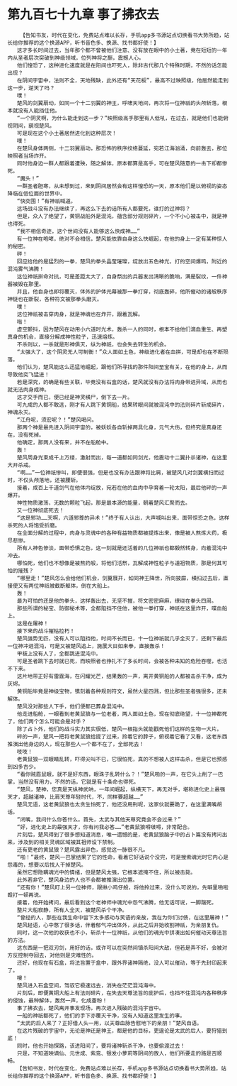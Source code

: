 # 第九百七十九章 事了拂衣去
        【告知书友，时代在变化，免费站点难以长存，手机app多书源站点切换看书大势所趋，站长给你推荐的这个换源APP，听书音色多、换源、找书都好使！】
       这才多长时间过去，当年那个都不曾被他们注意、没有放在眼中的小土著，竟在短短的一年内从圣者层次突破到神级领域，位列神将之巅，震撼人心。
       他们惶恐了，这种进化速度就是在阳间也吓死人，除非古代那几个特殊时期，不然的话怎能出现？
       在阴间宇宙中，法则不全，天地残缺，此外还有“天花板”，最高不过映照级，他居然能走到这一步，逆天了吗？
       噗！
       楚风的剑翼扇动，如同一个十二羽翼的神王，呼啸天地间，再次将一位神祇的头颅斩落，根本就没有人能挡住他。
       “一个阴灵啊，为什么能走到这一步？”映照级高手那里有人低吼，在过去，就是他们也能俯视阴间，藐视楚风。
       可是现在这个小土著居然进化到这种层次！
       噗！
       在楚风身体两侧，十二羽翼扇动，那恐怖的秩序纹络蔓延，宛若江海汹涌，向前轰去，那位映照者当场炸开。
       同时他身边一群人都跟着遭殃，随之解体，原本都算是高手，可在楚风随意的一击下却都惨死。
       “魔头！”
       一群圣者胆寒，从未想到过，来到阴间居然会有这样惶恐的一天，原本他们是以俯视的姿态降临在低位面的世界中。
       “快突围！”有神祇喊道。
       这场战斗没有办法继续了，再这么下去的话所有人都要死，谁打的过神将？
       但是，众人了绝望了，黄铜战船外是混沌，蕴含部分规则碎片，一个不小心被击中，就是神也得死。
       “我不相信奇迹，这个世间没有人能够这么快成神……”
       有一位神在咆哮，绝对不会相信，楚风能依靠自身这么快崛起，在他的身上一定有某种惊人的秘密。
       砰！
       回应给他的是猛烈的一拳，楚风的拳头晶莹璀璨，绽放出五色神光，打的空间爆鸣，附近的混沌雾气沸腾！
       这位神祇拼命对抗，可是差距太大了，自身祭出的兵器发出清晰的脆响，满是裂纹，一件神器被毁在那里。
       并且，他自身也即将覆灭，体外的护体光幕被那一拳打穿，彻底轰碎，他所催动的诸般秩序神链也在断裂，各种符文被那拳头磨灭。
       噗！
       这位神祇被击穿肉身，就是神魂也在炸开，跟着瓦解。
       嗡！
       虚空颤抖，因为楚风在动用小六道时光术，轰杀一人的同时，根本不给他们滴血重生、再塑真身的机会，直接分解成神性粒子，迅速熔炼。
       不杀则以，一杀就是形神俱灭，纵为神祇，也会失去转生的机会。
       “太强大了，这个阴灵无人可制衡！”众人面如土色，神级进化者在血拼，可是却也在不断殒落。
       他们认为，楚风能这么迅猛地崛起，跟他们所寻找的那件阳间至宝有关，在他的身上，从而导致他突飞猛进！
       若是深究，的确是有些关联，毕竟没有石盒的话，楚风就没有办法将肉身带进异域，从而也就无法肉身成神。
       这才交手而已，便已经是神灵横尸，倒下去一片。
       可九成的人都不敢逃，刚才有人跳下黄铜船，结果转眼间就被混沌中的法则碎片斩成碎片，神魂永灭。
       “江舟呢，须宏呢？！”楚风喝问。
       那两个神是最先进入阴间宇宙的，被妖妖各自斩掉两具化身，元气大伤，但终究是真身还在，没有死掉。
       他确定，那两人没有来，并不在船舱中。
       轰！
       楚风周身光束成千上万缕，激射而出，每一道都如同剑光，他震动十二翼扑杀诸神，在这里大开杀戒。
       “啊……”一位神祇惨叫，即便很强，但是也没有办法跟神将比肩，被楚风几对剑翼横扫而过时，不仅头颅落地，还被腰斩。
       接着，成百上千道剑气在他体内绽放，宛若在他的血肉中孕育着一轮太阳，最后他砰的一声爆开。
       神性物质激荡，无数的颗粒飞起，那是最本源的能量，朝着楚风汇聚而去。
       又一位神彻底死去！
       “这是邪功……天啊，六道邪尊的异术！”终于有人认出，大声喊叫出来，面带惊恐之色，这样杀死的人将饱受折磨。
       在全面分解的过程中，肉身与灵魂中的各种有益物质都被提炼出来，像是被人熬炼大药，极尽悲惨。
       所有人神色惨淡，面带恐惧之色，这一刻就是还活着的几位神祇也都毅然转身，向着混沌中冲去。
       哪怕死，他们也不想像是被熬药般，将他们活祭，瓦解成神性粒子与道祖物质，那是何其可怕的摧残？
       “哪里走！”楚风怎么会给他们机会，剑翼展开，如同神王降世，所向披靡，横扫过去后，直接便又有两位神祇被截断躯体，倒在大船上。
       轰！
       最为可怕的还是他的拳头，这样轰出去，无坚不摧，符文密密麻麻，缭绕在拳头四周。
       那些所谓的秘宝、防御秘术等，全都阻挡不住他，被他一拳打穿，神祇在这里炸开，喋血船上。
       这是在屠神！
       接下来的战斗摧枯拉朽！
       楚风强势无匹，没有人可以阻挡他，时间不长而已，十一位神祇就几乎全灭了，还剩下最后一位神冲进混沌，可是又被楚风追上，施展大日如来拳，直接轰杀！
       甲板上没有人了，全都跳进混沌中。
       可是圣者跳下去时就已死，而映照者也挣扎不了多长时间，会被各种未知的危险吞噬，也活不下来。
       这片地带正好有雷霆海，在闪耀光芒，结果轰的一声，离开黄铜船的人都被击杀干净，成为灰烬。
       黄铜船毕竟是神级宝物，镌刻着各种规则符文，虽然火星四溅，但比那些圣者强很多，还未解体。
       楚风没对那些人下手，他们便都已葬身混沌中。
       他走进船舱，一眼看到老黄鼠狼与一位老者，两人面如土色，现在彻底绝望，十一位神都死了，他们两个怎么可能会是对手？
       除了占卜外，他们的战斗实力其实很低，楚风一根指头就能戳死他们这样的生物一大片。
       砰的一声，楚风一把将老黄鼠狼给提了过来，拎着它的脖子，俯视着它看了又看，这老东西推演出他身边的人，现在那些人一个都不在了，全部死去！
       吱吱！
       老黄鼠狼一双眼睛乱转，吓得尖叫不已，它很怕死，真的不想被人这样击杀，但是它也预感到凶多吉少。
       “看你贼眉鼠眼，就不是好东西，眼珠子乱转什么？！”楚风啪的一声，在它头上削了一巴掌，当然没有用力，不然的话，它就是有十条命也得死。
       “楚风，楚神，您真是天纵神武呐，一年间崛起，纵横天下，再无对手，堪称进化史上最强天才，超越诸神，比肩天尊年轻时代，不，同样要超越……”
       楚风无语，这老黄鼠狼也太贪生怕死了，他还没用刑呢，这家伙就要跪了，在这里满嘴胡话。
       “闭嘴，我问什么你答什么。首先，太武与其他天尊究竟会不会过来？”
       “好，进化史上的最强天才，你有问我必答……”老黄鼠狼嘚啵嘚，非常配合。
       片刻后，楚风得到了很多想知道消息，唯一遗憾的是，老黄鼠狼脑子中的占卜篇没有拷问出来，涉及到的相关灵魂区域被其祖师设下禁制。
       还有更老的黄鼠狼？楚风露出异色，感觉这一脉很不凡。
       “啪！”最终，楚风一巴掌结果了它的性命，看着它好话说个没完，可是搜索魂光时它内心是怨毒的，想要以后找人干掉楚风。
       虽然它想隐瞒魂光中的情绪，但是楚风太强，它根本遮掩不住，所以被击毙。
       此外若非它，楚风身边的人也不会都被推演出位置。
       “还有你！”楚风盯上另一位神师，跟揪小鸡仔般，将他拎过来，没什么可说的，先噼里啪啦殴打一顿再说。
       接着，他开始拷问，最后看到这个老神师中魂光中怨气沸腾，他无话可说，一脚踹死。
       整片大船寂静，所有人全灭，被楚风杀个干净。
       “曾经的人，那些在我生命中留下太多感动与笑语的亲故，我在为你们讨债，在这里屠神！”
       楚风轻语，心中憋了很多话，伴着郁气冲出体外，从此之后开始收割神祇，为亲朋复仇。
       同时，这一次他的收获也不小，斩杀十一位神祇，从他们的魂光中拼凑出如何催动天尊法旨的方法。
       这东西是一把双刃剑，用好的话，或许可以在突然间镇杀阳间大敌，但若是弄不好，会被对方反控制夺回去，对他则是灾难性的。
       还好，他现在有石盒，将法旨置于盒中，跟外界诸神隔绝，没人可以催动，等于先封印起来了。
       嗖！
       楚风进入石盒空间，驾驭它极速远去，消失在茫茫混沌海中。
       片刻后，即便黄铜大船上有法则碎片，在失去天尊法旨的庇护后，也挡不住混沌内各种秩序的侵蚀，最种解体，轰然一声，化成齑粉！
       事了拂衣去，楚风离开事发现场，再次进入残破的混沌宇宙中。
       一船的神祇都死了，他们的手下亦覆灭干净，没有人知道这里发生的事。
       “太武的后人来了？正好借人头一用，以天尊血脉告慰地下的亲朋！”楚风自语。
       在这片残破的宇宙中，无论是神还是神王，都是他的目标，更遑论是太武的后人，要狩猎到底！
       同时，他也开始探路，该进阳间了，要将诸神斩杀干净，也要偷渡过去！
       只是，不知道映谪仙、元世成、紫鸾、银发小萝莉等阴间的故人，他们所要走的路是否顺畅。
       【告知书友，时代在变化，免费站点难以长存，手机app多书源站点切换看书大势所趋，站长给你推荐的这个换源APP，听书音色多、换源、找书都好使！】